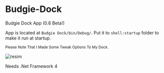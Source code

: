 # Budgie-Dock
Budgie Dock App (0.6 Beta!)

App is located at `Budgie Dock/bin/Debug/`. Put it to `shell:startup` folder to make it run at startup.

<sub>Please Note That I Made Some Tweak Options To My Dock.</sub>

![resim](https://user-images.githubusercontent.com/103432992/174731208-c7306c7a-e922-4570-9ff6-30fb8dace865.png)

Needs .Net Framework 4
